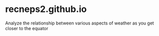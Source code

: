 # recneps2.github.io
Analyze the relationship between various aspects of weather as you get closer to the equator
